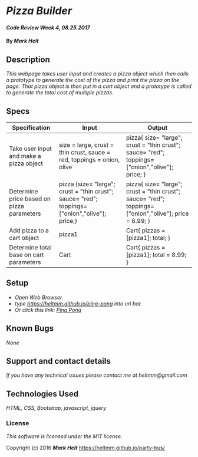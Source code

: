 # _Pizza Builder_

#### _Code Review Week 4, 08.25.2017_

#### By _**Mark Helt**_

## Description

_This webpage takes user input and creates a pizza object which then calls a prototype to generate the cost of the pizza and print the pizza on the page.  That pizza object is then put in a cart object and a prototype is called to generate the total cost of multiple pizzas._

## Specs
| **Specification**                         | **Input**                                                                                     | **Output**                                                                                            |
|-------------------------------------------|-----------------------------------------------------------------------------------------------|-------------------------------------------------------------------------------------------------------|
| Take user input and make a pizza object   | size = large, crust = thin crust, sauce = red, toppings = onion, olive                        | pizza{ size= "large"; crust = "thin crust"; sauce= "red"; toppings=["onion","olive"]; price; }        |
| Determine price based on pizza parameters | pizza {size= "large"; crust = "thin crust"; sauce= "red"; toppings=["onion","olive"]; price;} | pizza{ size= "large"; crust = "thin crust"; sauce= "red"; toppings=["onion","olive"]; price = 8.99; } |
| Add pizza to a cart object                | pizza1                                                                                        | Cart{ pizzas = [pizza1]; total; }                                                                     |
| Determine total base on cart parameters   | Cart                                                                                          | Cart{ pizzas =[pizza1]; total = 8.99; }                                                               |

## Setup

* _Open Web Browser._
* _type https://heltmm.github.io/ping-pong into url bar._
* _Or click this link: [Ping Pong](https://heltmm.github.io/ping-pong)_

## Known Bugs

_None_

## Support and contact details

_If you have any technical issues please contact me at_
_heltmm@gmail.com_

## Technologies Used

_HTML, CSS, Bootstrap, javascript, jquery_

### License

*This software is licensed under the MIT license.*

Copyright (c) 2016 **_Mark Helt_**
https://heltmm.github.io/party-bus/
